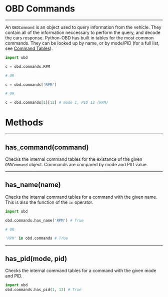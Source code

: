 # OBD Commands

---

An `OBDCommand` is an object used to query information from the vehicle. They contain all of the information neccessary to perform the query, and decode the cars response. Python-OBD has built in tables for the most common commands. They can be looked up by name, or by mode/PID (for a full list, see [Command Tables](https://github.com/brendanwhitfield/python-OBD/wiki/Command-Tables)).

```python
import obd

c = obd.commands.RPM

# OR

c = obd.commands['RPM']

# OR

c = obd.commands[1][12] # mode 1, PID 12 (RPM)
```

# Methods

---

## has_command(command)

Checks the internal command tables for the existance of the given `OBDCommand` object. Commands are compared by mode and PID value.

---

## has_name(name)

Checks the internal command tables for a command with the given name. This is also the function of the `in` operator.

```python
import obd

obd.commands.has_name('RPM') # True

# OR

'RPM' in obd.commands # True
```

---

## has_pid(mode, pid)

Checks the internal command tables for a command with the given mode and PID.

```python
import obd
obd.commands.has_pid(1, 12) # True
```
